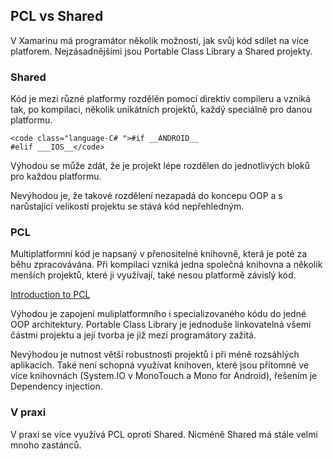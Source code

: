 ## PCL vs Shared

 V Xamarinu má programátor několik možností, jak svůj kód sdílet na více platforem. Nejzásadnějšími jsou Portable Class Library a Shared projekty. 

### Shared

 Kód je mezi různé platformy rozdělěn pomocí direktiv compileru a vzniká tak, po kompilaci, několik unikátních projektů, každý speciálně pro danou platformu. 

    <code class="language-C# ">#if __ANDROID__
    #elif ___IOS__</code>

 Výhodou se může zdát, že je projekt lépe rozdělen do jednotlivých bloků pro každou platformu. 

 Nevýhodou je, že takové rozdělení nezapadá do koncepu OOP a s narůstající velikostí projektu se stává kód nepřehledným. 

### PCL

 Multiplatformní kód je napsaný v přenositelné knihovně, která je poté za běhu zpracovávána. Při kompilaci vzniká jedna společná knihovna a několik menších projektů, které ji využívají, také nesou platformě závislý kód. 

[Introduction to PCL](https://developer.xamarin.com/guides/cross-platform/application_fundamentals/pcl/introduction_to_portable_class_libraries/)

 Výhodou je zapojení muliplatformního i specializovaného kódu do jedné OOP architektury. Portable Class Library je jednoduše linkovatelná všemi částmi projektu a její tvorba je již mezi programátory zažitá.

 Nevýhodou je nutnost větší robustnosti projektů i při méně rozsáhlých aplikacích. Také není schopná využívat knihoven, které jsou přítomné ve více knihovnách (System.IO v MonoTouch a Mono for Android), řešením je Dependency injection.

###  V praxi 

 V praxi se více využívá PCL oproti Shared. Nicméně Shared má stále velmi mnoho zastánců. 